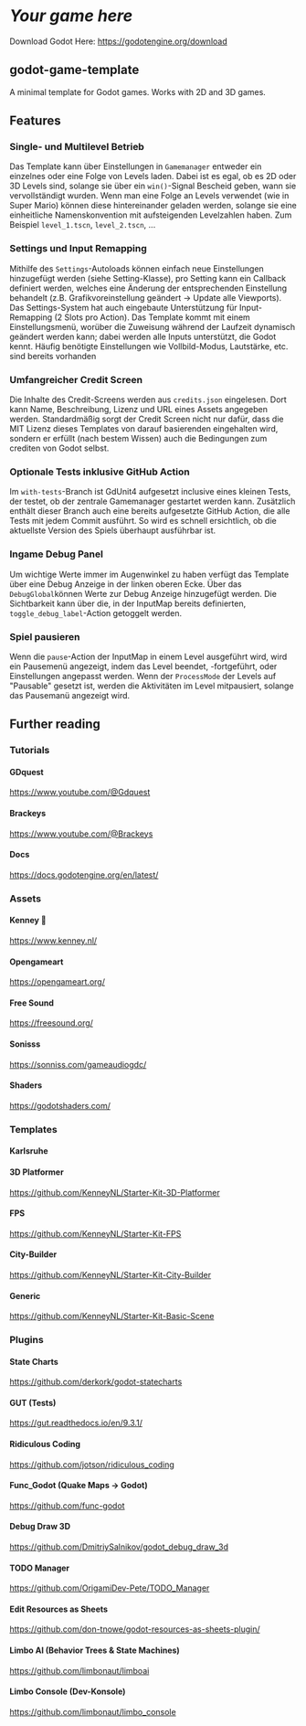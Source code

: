 # *Your game here*

Download Godot Here: https://godotengine.org/download

## godot-game-template

A minimal template for Godot games. Works with 2D and 3D games.

## Features

### Single- und Multilevel Betrieb
Das Template kann über Einstellungen in `Gamemanager` entweder ein einzelnes oder eine Folge von Levels laden. Dabei ist es egal, ob es 2D oder 3D Levels sind, solange sie über ein `win()`-Signal Bescheid geben, wann sie vervollständigt wurden. Wenn man eine Folge an Levels verwendet (wie in Super Mario) können diese hintereinander geladen werden, solange sie eine einheitliche Namenskonvention mit aufsteigenden Levelzahlen haben. Zum Beispiel `level_1.tscn`, `level_2.tscn`, ...

### Settings und Input Remapping
Mithilfe des `Settings`-Autoloads können einfach neue Einstellungen hinzugefügt werden (siehe Setting-Klasse), pro Setting kann ein Callback definiert werden, welches eine Änderung der entsprechenden Einstellung behandelt (z.B. Grafikvoreinstellung geändert -> Update alle Viewports). Das Settings-System hat auch eingebaute Unterstützung für Input-Remapping (2 Slots pro Action). Das Template kommt mit einem Einstellungsmenü, worüber die Zuweisung während der Laufzeit dynamisch geändert werden kann; dabei werden alle Inputs unterstützt, die Godot kennt. Häufig benötigte Einstellungen wie Vollbild-Modus, Lautstärke, etc. sind bereits vorhanden

### Umfangreicher Credit Screen
Die Inhalte des Credit-Screens werden aus `credits.json` eingelesen. Dort kann Name, Beschreibung, Lizenz und URL eines Assets angegeben werden. Standardmäßig sorgt der Credit Screen nicht nur dafür, dass die MIT Lizenz dieses Templates von darauf basierenden eingehalten wird, sondern er erfüllt (nach bestem Wissen) auch die Bedingungen zum crediten von Godot selbst.

### Optionale Tests inklusive GitHub Action
Im `with-tests`-Branch ist GdUnit4 aufgesetzt inclusive eines kleinen Tests, der testet, ob der zentrale Gamemanager gestartet werden kann. Zusätzlich enthält dieser Branch auch eine bereits aufgesetzte GitHub Action, die alle Tests mit jedem Commit ausführt. So wird es schnell ersichtlich, ob die aktuellste Version des Spiels überhaupt ausführbar ist.

### Ingame Debug Panel
Um wichtige Werte immer im Augenwinkel zu haben verfügt das Template über eine Debug Anzeige in der linken oberen Ecke. Über das `DebugGlobal`können Werte zur Debug Anzeige hinzugefügt werden. Die Sichtbarkeit kann über die, in der InputMap bereits definierten, `toggle_debug_label`-Action getoggelt werden.

### Spiel pausieren
Wenn die `pause`-Action der InputMap in einem Level ausgeführt wird, wird ein Pausemenü angezeigt, indem das Level beendet, -fortgeführt, oder Einstellungen angepasst werden. Wenn der `ProcessMode` der Levels auf "Pausable" gesetzt ist, werden die Aktivitäten im Level mitpausiert, solange das Pausemanü angezeigt wird.


## Further reading
### Tutorials
#### GDquest
https://www.youtube.com/@Gdquest

#### Brackeys
https://www.youtube.com/@Brackeys

#### Docs
https://docs.godotengine.org/en/latest/


### Assets
#### Kenney 🥰
https://www.kenney.nl/

#### Opengameart
https://opengameart.org/

#### Free Sound
https://freesound.org/

#### Sonisss
https://sonniss.com/gameaudiogdc/

#### Shaders
https://godotshaders.com/


### Templates
#### Karlsruhe

#### 3D Platformer
https://github.com/KenneyNL/Starter-Kit-3D-Platformer

#### FPS
https://github.com/KenneyNL/Starter-Kit-FPS

#### City-Builder
https://github.com/KenneyNL/Starter-Kit-City-Builder

#### Generic
https://github.com/KenneyNL/Starter-Kit-Basic-Scene

### Plugins
#### State Charts
https://github.com/derkork/godot-statecharts

#### GUT (Tests)
https://gut.readthedocs.io/en/9.3.1/

#### Ridiculous Coding
https://github.com/jotson/ridiculous_coding

#### Func_Godot (Quake Maps -> Godot)
https://github.com/func-godot

#### Debug Draw 3D
https://github.com/DmitriySalnikov/godot_debug_draw_3d

#### TODO Manager 
https://github.com/OrigamiDev-Pete/TODO_Manager

#### Edit Resources as Sheets
https://github.com/don-tnowe/godot-resources-as-sheets-plugin/

#### Limbo AI (Behavior Trees & State Machines)
https://github.com/limbonaut/limboai

#### Limbo Console (Dev-Konsole)
https://github.com/limbonaut/limbo_console
